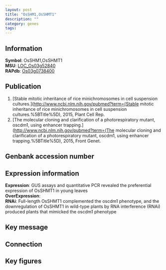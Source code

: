 ```yaml
---
layout: post
title: "OsSHM1,OsSHMT1"
description: ""
category: genes
tags: 
---
```


## Information
__Symbol__: OsSHM1,OsSHMT1  
__MSU__: [LOC_Os03g52840](http://rice.plantbiology.msu.edu/cgi-bin/ORF_infopage.cgi?orf=LOC_Os03g52840)  
__RAPdb__: [Os03g0738400](http://rapdb.dna.affrc.go.jp/viewer/gbrowse_details/irgsp1?name=Os03g0738400)  

## Publication
1. [Stable mitotic inheritance of rice minichromosomes in cell suspension cultures.](http://www.ncbi.nlm.nih.gov/pubmed?term=(Stable mitotic inheritance of rice minichromosomes in cell suspension cultures.%5BTitle%5D), 2015, Plant Cell Rep.
2. [The molecular cloning and clarification of a photorespiratory mutant, oscdm1, using enhancer trapping.](http://www.ncbi.nlm.nih.gov/pubmed?term=(The molecular cloning and clarification of a photorespiratory mutant, oscdm1, using enhancer trapping.%5BTitle%5D), 2015, Front Genet.

## Genbank accession number

## Expression information
__Expression__: GUS assays and quantitative PCR revealed the preferential expression of OsSHMT1 in young leaves  
__OverExpression__:  
__RNAi__: Full-length OsSHMT1 complemented the oscdm1 phenotype, and the downregulation of OsSHMT1 in wild-type plants by RNA interference (RNAi) produced plants that mimicked the oscdm1 phenotype  

## Key message

## Connection

## Key figures


